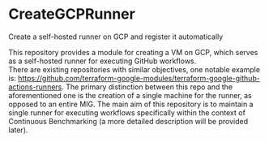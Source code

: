 # CreateGCPRunner
Create a self-hosted runner on GCP and register it automatically

This repository provides a module for creating a VM on GCP, which serves as a self-hosted runner for executing GitHub workflows.  
There are existing repositories with similar objectives, one notable example is: https://github.com/terraform-google-modules/terraform-google-github-actions-runners. The primary distinction between this repo and the aforementioned one is the creation of a single machine for the runner, as opposed to an entire MIG. The main aim of this repository is to maintain a single runner for executing workflows specifically within the context of Continuous Benchmarking (a more detailed description will be provided later).




